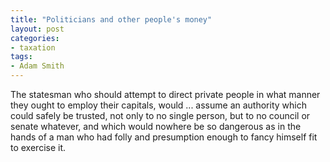 ```yaml
---
title: "Politicians and other people's money"
layout: post
categories:
- taxation
tags:
- Adam Smith
---
```


The statesman who should attempt to direct private people in what manner they ought to employ their capitals, would ... assume an authority which could safely be trusted, not only to no single person, but to no council or senate whatever, and which would nowhere be so dangerous as in the hands of a man who had folly and presumption enough to fancy himself fit to exercise it.